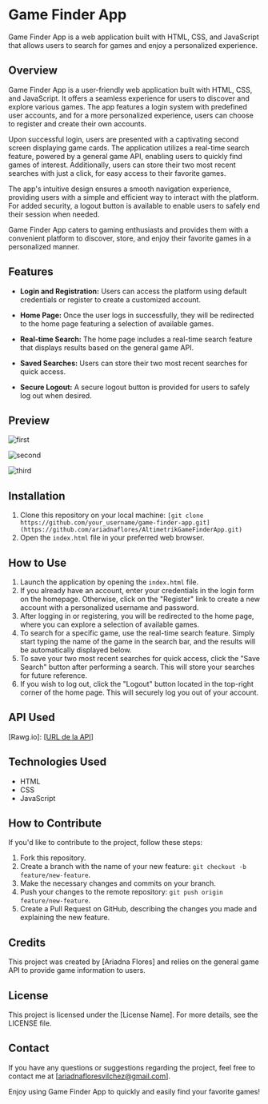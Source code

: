 # Game Finder App

Game Finder App is a web application built with HTML, CSS, and JavaScript that allows users to search for games and enjoy a personalized experience.

## Overview

Game Finder App is a user-friendly web application built with HTML, CSS, and JavaScript. It offers a seamless experience for users to discover and explore various games. The app features a login system with predefined user accounts, and for a more personalized experience, users can choose to register and create their own accounts.

Upon successful login, users are presented with a captivating second screen displaying game cards. The application utilizes a real-time search feature, powered by a general game API, enabling users to quickly find games of interest. Additionally, users can store their two most recent searches with just a click, for easy access to their favorite games.

The app's intuitive design ensures a smooth navigation experience, providing users with a simple and efficient way to interact with the platform. For added security, a logout button is available to enable users to safely end their session when needed.

Game Finder App caters to gaming enthusiasts and provides them with a convenient platform to discover, store, and enjoy their favorite games in a personalized manner.

## Features

- **Login and Registration:** Users can access the platform using default credentials or register to create a customized account.

- **Home Page:** Once the user logs in successfully, they will be redirected to the home page featuring a selection of available games.

- **Real-time Search:** The home page includes a real-time search feature that displays results based on the general game API.

- **Saved Searches:** Users can store their two most recent searches for quick access.

- **Secure Logout:** A secure logout button is provided for users to safely log out when desired.

## Preview
![first](https://github.com/ariadnaflores/AltimetrikGameFinderApp/assets/51058777/9ea096f9-ac4a-43ad-a0e0-24592421fb3f)

![second](https://github.com/ariadnaflores/AltimetrikGameFinderApp/assets/51058777/0989d923-2f06-4c9c-b4b5-5ac59dd0e1e9)

![third](https://github.com/ariadnaflores/AltimetrikGameFinderApp/assets/51058777/e17c9c63-1c9d-48ec-a90c-0439338aa7f1)

## Installation

1. Clone this repository on your local machine: `[git clone https://github.com/your_username/game-finder-app.git](https://github.com/ariadnaflores/AltimetrikGameFinderApp.git)`
2. Open the `index.html` file in your preferred web browser.

## How to Use

1. Launch the application by opening the `index.html` file.
2. If you already have an account, enter your credentials in the login form on the homepage. Otherwise, click on the "Register" link to create a new account with a personalized username and password.
3. After logging in or registering, you will be redirected to the home page, where you can explore a selection of available games.
4. To search for a specific game, use the real-time search feature. Simply start typing the name of the game in the search bar, and the results will be automatically displayed below.
5. To save your two most recent searches for quick access, click the "Save Search" button after performing a search. This will store your searches for future reference.
6. If you wish to log out, click the "Logout" button located in the top-right corner of the home page. This will securely log you out of your account.

## API Used

[Rawg.io]: [[URL de la API](https://rawg.io/)]

## Technologies Used

- HTML
- CSS
- JavaScript

## How to Contribute

If you'd like to contribute to the project, follow these steps:

1. Fork this repository.
2. Create a branch with the name of your new feature: `git checkout -b feature/new-feature`.
3. Make the necessary changes and commits on your branch.
4. Push your changes to the remote repository: `git push origin feature/new-feature`.
5. Create a Pull Request on GitHub, describing the changes you made and explaining the new feature.

## Credits

This project was created by [Ariadna Flores] and relies on the general game API to provide game information to users.

## License

This project is licensed under the [License Name]. For more details, see the LICENSE file.

## Contact

If you have any questions or suggestions regarding the project, feel free to contact me at [ariadnafloresvilchez@gmail.com].

Enjoy using Game Finder App to quickly and easily find your favorite games!
